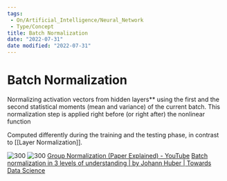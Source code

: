 ```yaml
---
tags:
 - On/Artificial_Intelligence/Neural_Network 
 - Type/Concept
title: Batch Normalization
date: "2022-07-31"
date modified: "2022-07-31"
---
```


# Batch Normalization
Normalizing activation vectors from hidden layers** using the first and the second statistical moments (mean and variance) of the current batch. This normalization step is applied right before (or right after) the nonlinear function

Computed differently during the training and the testing phase, in contrast to [[Layer Normalization]].

![300](https://miro.medium.com/max/1400/1*tcvRJN-OadhUyps6HSO0og.jpeg) ![300](https://miro.medium.com/max/1400/1*QcSkw489NgtpaMuwDhehaQ.jpeg)
[Group Normalization (Paper Explained) - YouTube](https://www.youtube.com/watch?v=l_3zj6HeWUE)
[Batch normalization in 3 levels of understanding | by Johann Huber | Towards Data Science](https://towardsdatascience.com/batch-normalization-in-3-levels-of-understanding-14c2da90a338)
